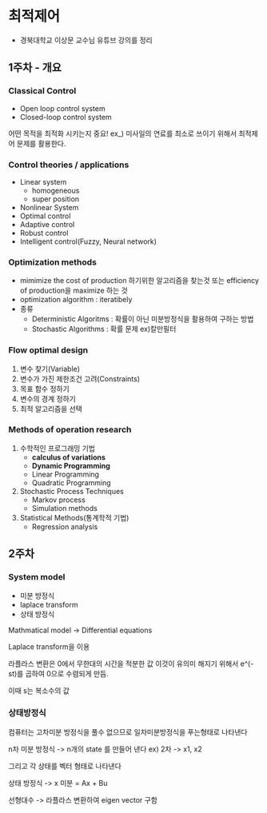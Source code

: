 # 최적제어

- 경북대학교 이상문 교수님 유튜브 강의를 정리

## 1주차 - 개요

### Classical Control

- Open loop control system
- Closed-loop control system



어떤 목적을 최적화 시키는지 중요! ex_) 미사일의 연료를 최소로 쓰이기 위해서 최적제어 문제를 활용한다.



### Control theories / applications

- Linear system 
  - homogeneous
  - super position
- Nonlinear System
- Optimal control
- Adaptive control
- Robust control
- Intelligent control(Fuzzy, Neural network)



### Optimization methods

- mimimize the cost of production 하기위한 알고리즘을 찾는것 또는 efficiency of production을 maximize 하는 것
- optimization algorithm : iteratibely
- 종류 
  - Deterministic Algoritms : 확률이 아닌 미분방정식을 활용하여 구하는 방법
  - Stochastic Algorithms :  확률 문제 ex)칼만필터



### Flow optimal design

1. 변수 찾기(Variable)
2. 변수가 가진 제한조건 고려(Constraints)
3. 목표 함수 정하기
4. 변수의 경계 정하기
5. 최적 알고리즘을 선택



### Methods of operation research

1. 수학적인 프로그래밍 기법
   - **calculus of variations**
   - **Dynamic Programming**
   - Linear Programming
   - Quadratic Programming
2. Stochastic Process Techniques
   - Markov process
   - Simulation methods
3. Statistical Methods(통계학적 기법)
   - Regression analysis



## 2주차 

### System model

- 미분 방정식
- laplace transform
- 상태 방정식



Mathmatical model -> Differential equations

Laplace transform을 이용



라플라스 변환은 0에서 무한대의 시간을 적분한 값 이것이 유의미 해지기 위해서 e^(-st)를 곱하여 0으로 수렴되게 만듬. 

이때 s는 복소수의 값



### 상태방정식

컴퓨터는 고차미분 방정식을 풀수 없으므로 일차미분방정식을 푸는형태로 나타낸다

n차 미분 방정식 -> n개의 state 를 만들어 낸다 ex) 2차 -> x1, x2

그리고 각 상태를 벡터 형태로 나타낸다

상태 방정식 -> x 미분 = Ax + Bu



선형대수 -> 라플라스 변환하여 eigen vector 구함

